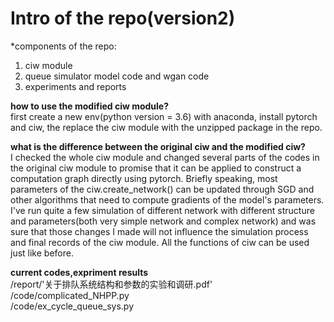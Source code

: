 #  Intro of the repo(version2)  
  *components of the repo:  
  1. ciw module  
  2. queue simulator model code and wgan code 
  3. experiments and reports

__how to use the modified ciw module?__  
first create a new env(python version = 3.6) with anaconda, install pytorch and ciw, the replace the ciw module with the unzipped package in the repo.  

__what is the difference between the original ciw and the modified ciw?__  
I checked the whole ciw module and changed several parts of the codes in the original ciw module to promise that it can be applied to construct a computation graph directly using pytorch. Briefly speaking, most parameters of the ciw.create_network() can be updated through SGD and other algorithms that need to compute gradients of the model's parameters. I've run quite a few simulation of different network with different structure and parameters(both very simple network and complex network) and was sure that those changes I made will not influence the simulation process and final records of the ciw module. All the functions of ciw can be used just like before.  


__current codes,expriment results__  
/report/'关于排队系统结构和参数的实验和调研.pdf'  
/code/complicated_NHPP.py  
/code/ex_cycle_queue_sys.py








